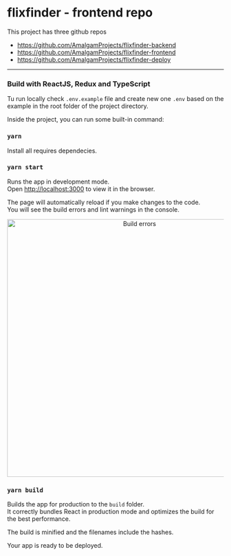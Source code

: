 
# flixfinder - frontend repo

This project has three github repos

 - https://github.com/AmalgamProjects/flixfinder-backend
 - https://github.com/AmalgamProjects/flixfinder-frontend
 - https://github.com/AmalgamProjects/flixfinder-deploy

---


### Build with ReactJS, Redux and TypeScript

Tu run locally check `.env.example` file and create new one `.env` based on the example in the root folder of the project directory.

Inside the project, you can run some built-in command:

### `yarn`
Install all requires dependecies.

### `yarn start`

Runs the app in development mode.<br>
Open [http://localhost:3000](http://localhost:3000) to view it in the browser.

The page will automatically reload if you make changes to the code.<br>
You will see the build errors and lint warnings in the console.

<p align='center'>
<img src='https://cdn.jsdelivr.net/gh/marionebl/create-react-app@9f6282671c54f0874afd37a72f6689727b562498/screencast-error.svg' width='600' alt='Build errors'>
</p>

### `yarn build`

Builds the app for production to the `build` folder.<br>
It correctly bundles React in production mode and optimizes the build for the best performance.

The build is minified and the filenames include the hashes.<br>

Your app is ready to be deployed.
